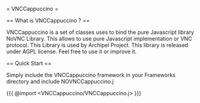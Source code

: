= VNCCappuccino =

== What is VNCCappuccino ? ==

VNCCappuccino is a set of classes uses to bind the pure Javascript library 
NoVNC Library. This allows to use pure Javascript implementation or VNC protocol. 
This Library is used by Archipel Project. This library is released under AGPL license. Feel 
free to use it or improve it.

== Quick Start ==

Simply include the VNCCappuccino framework in your Frameworks directory and include NOVNCCappuccino.j

{{{
@import <VNCCappuccino/VNCCappuccino.j>
}}}

